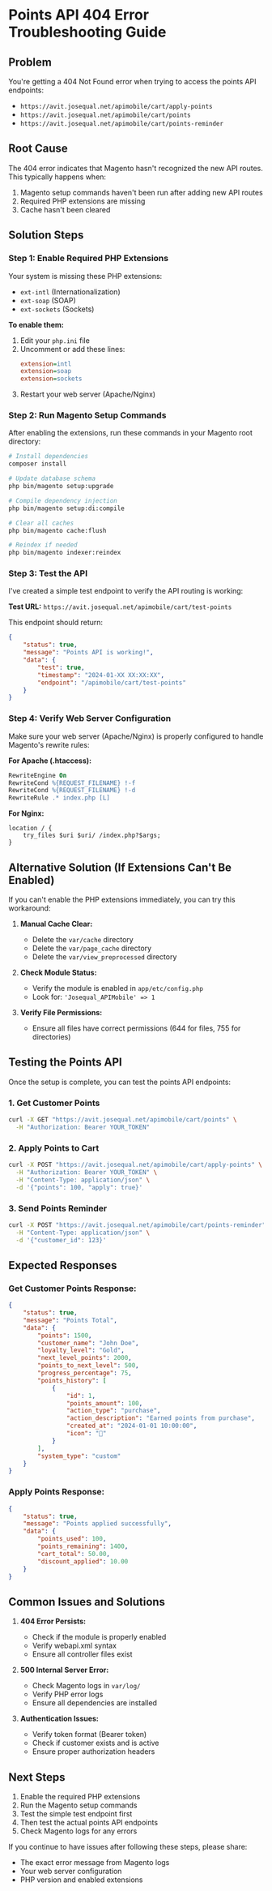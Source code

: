 # Points API 404 Error Troubleshooting Guide

## Problem
You're getting a 404 Not Found error when trying to access the points API endpoints:
- `https://avit.josequal.net/apimobile/cart/apply-points`
- `https://avit.josequal.net/apimobile/cart/points`
- `https://avit.josequal.net/apimobile/cart/points-reminder`

## Root Cause
The 404 error indicates that Magento hasn't recognized the new API routes. This typically happens when:
1. Magento setup commands haven't been run after adding new API routes
2. Required PHP extensions are missing
3. Cache hasn't been cleared

## Solution Steps

### Step 1: Enable Required PHP Extensions
Your system is missing these PHP extensions:
- `ext-intl` (Internationalization)
- `ext-soap` (SOAP) 
- `ext-sockets` (Sockets)

**To enable them:**
1. Edit your `php.ini` file
2. Uncomment or add these lines:
   ```ini
   extension=intl
   extension=soap
   extension=sockets
   ```
3. Restart your web server (Apache/Nginx)

### Step 2: Run Magento Setup Commands
After enabling the extensions, run these commands in your Magento root directory:

```bash
# Install dependencies
composer install

# Update database schema
php bin/magento setup:upgrade

# Compile dependency injection
php bin/magento setup:di:compile

# Clear all caches
php bin/magento cache:flush

# Reindex if needed
php bin/magento indexer:reindex
```

### Step 3: Test the API
I've created a simple test endpoint to verify the API routing is working:

**Test URL:** `https://avit.josequal.net/apimobile/cart/test-points`

This endpoint should return:
```json
{
    "status": true,
    "message": "Points API is working!",
    "data": {
        "test": true,
        "timestamp": "2024-01-XX XX:XX:XX",
        "endpoint": "/apimobile/cart/test-points"
    }
}
```

### Step 4: Verify Web Server Configuration
Make sure your web server (Apache/Nginx) is properly configured to handle Magento's rewrite rules:

**For Apache (.htaccess):**
```apache
RewriteEngine On
RewriteCond %{REQUEST_FILENAME} !-f
RewriteCond %{REQUEST_FILENAME} !-d
RewriteRule .* index.php [L]
```

**For Nginx:**
```nginx
location / {
    try_files $uri $uri/ /index.php?$args;
}
```

## Alternative Solution (If Extensions Can't Be Enabled)

If you can't enable the PHP extensions immediately, you can try this workaround:

1. **Manual Cache Clear:**
   - Delete the `var/cache` directory
   - Delete the `var/page_cache` directory
   - Delete the `var/view_preprocessed` directory

2. **Check Module Status:**
   - Verify the module is enabled in `app/etc/config.php`
   - Look for: `'Josequal_APIMobile' => 1`

3. **Verify File Permissions:**
   - Ensure all files have correct permissions (644 for files, 755 for directories)

## Testing the Points API

Once the setup is complete, you can test the points API endpoints:

### 1. Get Customer Points
```bash
curl -X GET "https://avit.josequal.net/apimobile/cart/points" \
  -H "Authorization: Bearer YOUR_TOKEN"
```

### 2. Apply Points to Cart
```bash
curl -X POST "https://avit.josequal.net/apimobile/cart/apply-points" \
  -H "Authorization: Bearer YOUR_TOKEN" \
  -H "Content-Type: application/json" \
  -d '{"points": 100, "apply": true}'
```

### 3. Send Points Reminder
```bash
curl -X POST "https://avit.josequal.net/apimobile/cart/points-reminder" \
  -H "Content-Type: application/json" \
  -d '{"customer_id": 123}'
```

## Expected Responses

### Get Customer Points Response:
```json
{
    "status": true,
    "message": "Points Total",
    "data": {
        "points": 1500,
        "customer_name": "John Doe",
        "loyalty_level": "Gold",
        "next_level_points": 2000,
        "points_to_next_level": 500,
        "progress_percentage": 75,
        "points_history": [
            {
                "id": 1,
                "points_amount": 100,
                "action_type": "purchase",
                "action_description": "Earned points from purchase",
                "created_at": "2024-01-01 10:00:00",
                "icon": "🛒"
            }
        ],
        "system_type": "custom"
    }
}
```

### Apply Points Response:
```json
{
    "status": true,
    "message": "Points applied successfully",
    "data": {
        "points_used": 100,
        "points_remaining": 1400,
        "cart_total": 50.00,
        "discount_applied": 10.00
    }
}
```

## Common Issues and Solutions

1. **404 Error Persists:**
   - Check if the module is properly enabled
   - Verify webapi.xml syntax
   - Ensure all controller files exist

2. **500 Internal Server Error:**
   - Check Magento logs in `var/log/`
   - Verify PHP error logs
   - Ensure all dependencies are installed

3. **Authentication Issues:**
   - Verify token format (Bearer token)
   - Check if customer exists and is active
   - Ensure proper authorization headers

## Next Steps

1. Enable the required PHP extensions
2. Run the Magento setup commands
3. Test the simple test endpoint first
4. Then test the actual points API endpoints
5. Check Magento logs for any errors

If you continue to have issues after following these steps, please share:
- The exact error message from Magento logs
- Your web server configuration
- PHP version and enabled extensions
